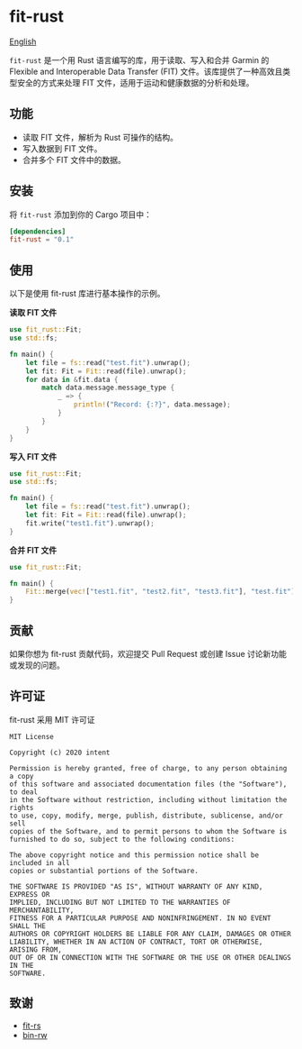 # fit-rust

[English](./README_zh.md)

`fit-rust` 是一个用 Rust 语言编写的库，用于读取、写入和合并 Garmin 的 Flexible and Interoperable Data Transfer (FIT) 文件。该库提供了一种高效且类型安全的方式来处理 FIT 文件，适用于运动和健康数据的分析和处理。

## 功能

- 读取 FIT 文件，解析为 Rust 可操作的结构。
- 写入数据到 FIT 文件。
- 合并多个 FIT 文件中的数据。

## 安装

将 `fit-rust` 添加到你的 Cargo 项目中：

```toml
[dependencies]
fit-rust = "0.1"
```

## 使用
以下是使用 fit-rust 库进行基本操作的示例。

**读取 FIT 文件**

```rust
use fit_rust::Fit;
use std::fs;

fn main() {
    let file = fs::read("test.fit").unwrap();
    let fit: Fit = Fit::read(file).unwrap();
    for data in &fit.data {
        match data.message.message_type {
            _ => {
                println!("Record: {:?}", data.message);
            }
        }
    }
}
```

**写入 FIT 文件**
```rust
use fit_rust::Fit;
use std::fs;

fn main() {
    let file = fs::read("test.fit").unwrap();
    let fit: Fit = Fit::read(file).unwrap();
    fit.write("test1.fit").unwrap();
}
```

**合并 FIT 文件**
```rust
use fit_rust::Fit;

fn main() {
    Fit::merge(vec!["test1.fit", "test2.fit", "test3.fit"], "test.fit").unwrap();
}
```

## 贡献

如果你想为 fit-rust 贡献代码，欢迎提交 Pull Request 或创建 Issue 讨论新功能或发现的问题。

## 许可证

fit-rust 采用 MIT 许可证

```text
MIT License

Copyright (c) 2020 intent

Permission is hereby granted, free of charge, to any person obtaining a copy
of this software and associated documentation files (the "Software"), to deal
in the Software without restriction, including without limitation the rights
to use, copy, modify, merge, publish, distribute, sublicense, and/or sell
copies of the Software, and to permit persons to whom the Software is
furnished to do so, subject to the following conditions:

The above copyright notice and this permission notice shall be included in all
copies or substantial portions of the Software.

THE SOFTWARE IS PROVIDED "AS IS", WITHOUT WARRANTY OF ANY KIND, EXPRESS OR
IMPLIED, INCLUDING BUT NOT LIMITED TO THE WARRANTIES OF MERCHANTABILITY,
FITNESS FOR A PARTICULAR PURPOSE AND NONINFRINGEMENT. IN NO EVENT SHALL THE
AUTHORS OR COPYRIGHT HOLDERS BE LIABLE FOR ANY CLAIM, DAMAGES OR OTHER
LIABILITY, WHETHER IN AN ACTION OF CONTRACT, TORT OR OTHERWISE, ARISING FROM,
OUT OF OR IN CONNECTION WITH THE SOFTWARE OR THE USE OR OTHER DEALINGS IN THE
SOFTWARE.
```
## 致谢

- [fit-rs](https://github.com/richardbrodie/fit-rs)
- [bin-rw](https://github.com/jam1garner/binrw)